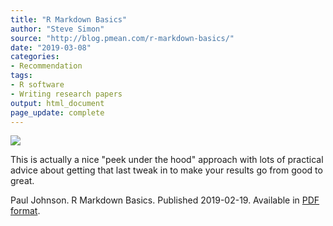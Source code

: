 ```yaml
---
title: "R Markdown Basics"
author: "Steve Simon"
source: "http://blog.pmean.com/r-markdown-basics/"
date: "2019-03-08"
categories:
- Recommendation
tags:
- R software
- Writing research papers
output: html_document
page_update: complete
---
```


![](http://www.pmean.com/new-images/19/r-markdown-basics01.png)

<div class="notes">

This is actually a nice "peek under the hood" approach with lots of practical advice about getting that last tweak in to make your results go from good to great.

Paul Johnson. R Markdown Basics. Published 2019-02-19. Available in [PDF format][joh1].

[joh1]: https://cran.r-project.org/web/packages/stationery/vignettes/Rmarkdown.pdf

</div>
